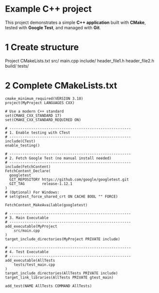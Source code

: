 # Example C++ project

This project demonstrates a simple **C++ application** built with **CMake**, tested with **Google Test**, and managed with **Git**.

# 1 Create structure
Project
  CMakeLists.txt
  src/
    main.cpp
  include/
    header_file1.h
    header_file2.h
  build/
  tests/
# 2 Complete CMakeLists.txt
```
cmake_minimum_required(VERSION 3.10)
project(MyProject LANGUAGES CXX)

# Use a modern C++ standard
set(CMAKE_CXX_STANDARD 17)
set(CMAKE_CXX_STANDARD_REQUIRED ON)

# --------------------------------------------------------
# 1. Enable testing with CTest
# --------------------------------------------------------
include(CTest)
enable_testing()

# --------------------------------------------------------
# 2. Fetch Google Test (no manual install needed)
# --------------------------------------------------------
include(FetchContent)
FetchContent_Declare(
  googletest
  GIT_REPOSITORY https://github.com/google/googletest.git
  GIT_TAG        release-1.12.1
)
# (Optional) For Windows: 
# set(gtest_force_shared_crt ON CACHE BOOL "" FORCE)

FetchContent_MakeAvailable(googletest)

# --------------------------------------------------------
# 3. Main Executable
# --------------------------------------------------------
add_executable(MyProject
    src/main.cpp
)
target_include_directories(MyProject PRIVATE include)

# --------------------------------------------------------
# 4. Test Executable
# --------------------------------------------------------
add_executable(AllTests
    tests/test_main.cpp
)
target_include_directories(AllTests PRIVATE include)
target_link_libraries(AllTests PRIVATE gtest_main)

add_test(NAME AllTests COMMAND AllTests)
```




